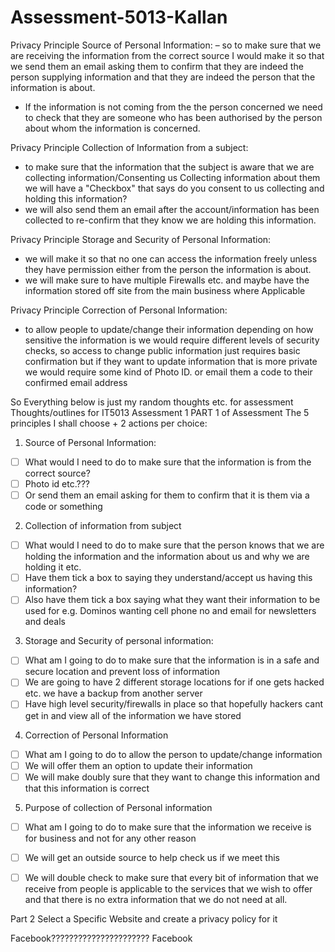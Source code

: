# Assessment-5013-Kallan

Privacy Principle Source of Personal Information:
– so to make sure that we are receiving the information from the correct source I would make it so that we send them an email asking them to confirm that they are indeed the person supplying information and that they are indeed the person that the information is about. 
- If the information is not coming from the the person concerned we need to check that they are someone who has been authorised by the person about whom the information is concerned.

Privacy Principle Collection of Information from a subject:
- to make sure that the information that the subject is aware that we are collecting information/Consenting us Collecting information about them we will have a "Checkbox" that says do you consent to us collecting and holding this information?
- we will also send them an email after the account/information has been collected to re-confirm that they know we are holding this information.

Privacy Principle Storage and Security of Personal Information:
- we will make it so that no one can access the information freely unless they have permission either from the person the information is about.
- we will make sure to have multiple Firewalls etc. and maybe have the information stored off site from the main business where Applicable

Privacy Principle Correction of Personal Information:
- to allow people to update/change their information depending on how sensitive the information is we would require different levels of security checks, so access to change public information just requires basic confirmation but if they want to update information that is more private we would require some kind of Photo ID. or email them a code to their confirmed email address 





So Everything below is just
my random thoughts etc. for assessment
Thoughts/outlines for IT5013 Assessment 1
PART 1 of Assessment
The 5 principles I shall choose + 2 actions per choice:
1)	Source of Personal Information:
- [ ]	What would I need to do to make sure that the information is from the correct source? 
- [ ]	Photo id etc.???
- [ ]	Or send them an email asking for them to confirm that it is them via a code or something <!-- in your own experience how to tech companies like facebook normally do this? Sometimes this can be an elegant solution, for example this in itself was a major reason that PayPal was sucessful. Have a look at how they validated a new users bank account.-->

2)	Collection of information from subject
- [ ]	What would I need to do to make sure that the person knows that we are holding the information and the information about us and why we are holding it etc.
- [ ]	Have them tick a box to saying they understand/accept us having this information?
- [ ]	Also have them tick a box saying what they want their information to be used for e.g. Dominos wanting cell phone no and email for newsletters and deals

3)	Storage and Security of personal information:
- [ ]	What am I going to do to make sure that the information is in a safe and secure location and prevent loss of information
- [ ]	We are going to have 2 different storage locations for if one gets hacked etc. we have a backup from another server
- [ ]	Have high level security/firewalls in place so that hopefully hackers cant get in and view all of the information we have stored

4)	Correction of Personal Information
- [ ]	What am I going to do to allow the person to update/change information
- [ ]	We will offer them an option to update their information
- [ ]	We will make doubly sure that they want to change this information and that this information is correct

5)	Purpose of collection of Personal information
- [ ]	What am I going to do to make sure that the information we receive is for business and not for any other reason
- [ ]	We will get an outside source to help check us if we meet this
- [ ]	We will double check to make sure that every bit of information that we receive from people is applicable to the services that we wish to offer and that there is no extra information that we do not need at all.


Part 2 
Select a Specific Website and create a privacy policy for it

Facebook??????????????????????
Facebook

